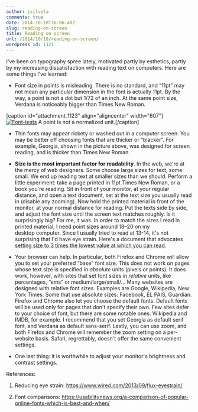 ```yaml
---
author: jsilvela
comments: true
date: 2014-10-18T16:06:48Z
slug: reading-on-screen
title: Reading on screen
url: /2014/10/18/reading-on-screen/
wordpress_id: 1121
---
```


I've been on typography spree lately, motivated partly by esthetics, partly by my increasing dissatisfaction with reading text on computers.
Here are some things I’ve learned:



	
  * Font size in points is misleading. There is no standard, and “11pt” may not mean any particular dimension in the font is actually 11pt. By the way, a point is not a dot but 1/72 of an inch. At the same point size, Verdana is noticeably bigger than Times New Roman.


[caption id="attachment_1123" align="aligncenter" width="607"][![Font-tests](https://jsilvela.files.wordpress.com/2014/10/font-tests.png)](https://jsilvela.files.wordpress.com/2014/10/font-tests.png) A point is not a normalized unit.[/caption]



	
  * Thin fonts may appear rickety or washed out in a computer screen. You may be better off choosing fonts that are thicker or “blacker”. For example, Georgia, shown in the picture above, was designed for screen reading, and is thicker than Times New Roman.

	
  * **Size is the most important factor for readability**. In the web, we're at the mercy of web designers. Some choose large sizes for text, some small. We end up reading text at smaller sizes than we should.
Perform a little experiment: take a page printed in 11pt Times New Roman, or a book you're reading. Sit in front of your monitor, at your regular distance, and open a text document, set at the text size you usually read in (disable any zooming). Now hold the printed material in front of the monitor, at your normal distance for reading. Put the texts side by side, and adjust the font size until the screen text matches roughly. Is it surprisingly big?
For me, it was. In order to match the sizes I read in printed material, I need point sizes around 18–20 on my desktop computer. Since I usually tried to read at 13-14, it's not surprising that I'd have eye strain. Here's a document that advocates [setting size to 3 times the lowest value at which you can read](https://www.wired.com/2013/09/flux-eyestrain/).

	
  * Your browser can help. In particular, both Firefox and Chrome will allow you to set your preferred “base” font size. This does not work on pages whose text size is specified in _absolute_ units (pixels or points). It does work, however, with sites that set font sizes in _relative_ units, like percentages, “ems” or medium/large/small/…
Many websites are designed with relative font sizes. Examples are Google, Wikipedia, New York Times. Some that use absolute sizes: Facebook, EL PAIS, Guardian.
Firefox and Chrome also let you choose the default fonts. Default fonts will be used only for pages that don't specify their own. Few sites defer to your choice of font, but there are some notable ones: Wikipedia and IMDB, for example.
I recommend that you set Georgia as default serif font, and Verdana as default sans-serif.
Lastly, you can use zoom, and both Firefox and Chrome will remember the zoom setting on a per-website basis.
Safari, regrettably, doesn't offer the same convenient settings.

	
  * One last thing: it is worthwhile to adjust your monitor's brightness and contrast settings.


References:

	
  1. Reducing eye strain: https://www.wired.com/2013/09/flux-eyestrain/

	
  2. Font comparisons: https://usabilitynews.org/a-comparison-of-popular-online-fonts-which-is-best-and-when/


